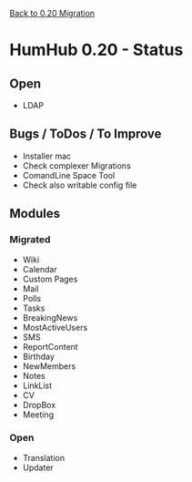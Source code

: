 [Back to 0.20 Migration](dev-migrate-0.20.md)

# HumHub 0.20 - Status

## Open 

- LDAP 

## Bugs / ToDos / To Improve

- Installer mac
- Check complexer Migrations
- ComandLine Space Tool
- Check also writable config file

## Modules

### Migrated

- Wiki
- Calendar
- Custom Pages
- Mail
- Polls
- Tasks
- BreakingNews
- MostActiveUsers
- SMS
- ReportContent
- Birthday
- NewMembers
- Notes
- LinkList
- CV
- DropBox
- Meeting

### Open

- Translation
- Updater
